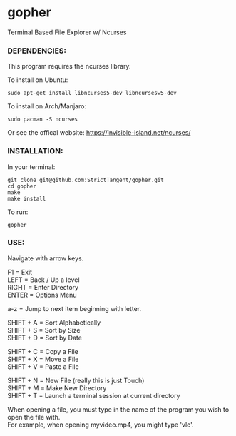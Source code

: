 # gopher
Terminal Based File Explorer w/ Ncurses

### DEPENDENCIES:

This program requires the ncurses library.

To install on Ubuntu: 
```
sudo apt-get install libncurses5-dev libncursesw5-dev
```
To install on Arch/Manjaro: 
```
sudo pacman -S ncurses
```
Or see the offical website: https://invisible-island.net/ncurses/


### INSTALLATION:

In your terminal:
```
git clone git@github.com:StrictTangent/gopher.git
cd gopher
make
make install
```

To run:
```
gopher
```

### USE:

Navigate with arrow keys.

F1        =  Exit\
LEFT      =  Back / Up a level\
RIGHT     =  Enter Directory\
ENTER     =  Options Menu

a-z       =  Jump to next item beginning with letter.

SHIFT + A =  Sort Alphabetically\
SHIFT + S =  Sort by Size\
SHIFT + D =  Sort by Date

SHIFT + C =  Copy a File\
SHIFT + X =  Move a File\
SHIFT + V =  Paste a File

SHIFT + N =  New File (really this is just Touch)\
SHIFT + M =  Make New Directory\
SHIFT + T =  Launch a terminal session at current directory

When opening a file, you must type in the name of the program you wish to open the file with.\
For example, when opening myvideo.mp4, you might type 'vlc'.


